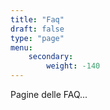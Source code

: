```yaml
---
title: "Faq"
draft: false
type: "page"
menu:
    secondary:
        weight: -140
---
```


Pagine delle FAQ...